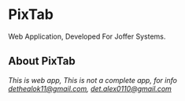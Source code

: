 # PixTab
Web Application, Developed For Joffer Systems.

## About PixTab
*This is web app, This is not a complete app, for info <dethealok11@gmail.com>, <det.alex0110@gmail.com>*
